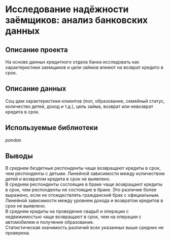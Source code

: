 # Исследование надёжности заёмщиков: анализ банковских данных
## Описание проекта
На основе данных кредитного отдела банка исследовать как характеристики заемщиков и цели займов влияют на возврат кредито в срок.  

## Описание данных
Соц-дем характеристики клиентов (пол, образование, семейный статус, количество детей, доход и т.д.), цель займа, возврат или невозврат кредита в срок. 

## Используемые библиотеки
*pandas*

## Выводы
В среднем бездетные респонденты чаще возвращают кредиты в срок, чем респонденты с детьми. Линейной зависимости между количеством детей и возвратом кредита в срок не выявлено.<br>
В среднем респонденты состоящие в браке чаще возвращают кредиты в срок, чем респонденты не состоящие в браке. Это различие более выражено, если не отождествлять гражданский брак с официальным.<br>
Линейной зависимости между уровнем дохода и возвратом кредитов в срок не выявлено.<br>
В среднем кредиты на проведение свадьб и операции с недвижимостью чаще возвращают в срок, чем на операции с автомобилем и получение образование.<br>
Статистическая значимость различий всех указанных выше средних не проверена.<br>
